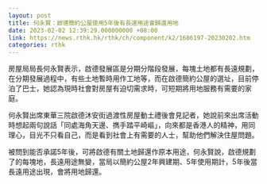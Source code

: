 ```yaml
---
layout: post
title: 何永賢：啟德簡約公屋使用5年後有長遠用途會歸還用地
date: 2023-02-02 12:39:29.000000000 +08:00
link: https://news.rthk.hk/rthk/ch/component/k2/1686197-20230202.htm
categories: rthk
---
```


房屋局局長何永賢表示，啟德發展區是分期分階段發展，每塊土地都有長遠規劃，在分期發展過程中，有些土地暫時用作工地等，而在啟德簡約公屋的選址，目前停泊了巴士，她認為現時社會對房屋有迫切需求時，可短期將用地服務有需要的家庭。

何永賢出席東華三院啟德沐安街過渡性房屋動土禮後會見記者，她說前來出席活動時想起兩句說話「同處海角天邊、擕手踏平崎嶇」，向來都是香港人的精神，用同理心，目光不只看自己，而是看到社會上有需要的人士，幫助他們解決住屋問題。

被問到能否承諾5年後，可將啟德有關土地歸還作原本用途，何永賢說，啟德規劃了的每塊地，長遠用途無變，當局以簡約公屋2年興建期、5年使用期計，5年後當長遠用途出現，會將用地歸還。
